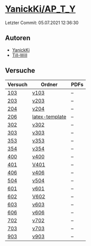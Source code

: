 # [YanickKi/AP_T_Y](https://github.com/YanickKi/AP_T_Y)

Letzter Commit: 05.07.2021 12:36:30

## Autoren
- [YanickKi](https://github.com/YanickKi)
- [Till-Will](https://github.com/Till-Will)

## Versuche

|        Versuch         |                                   Ordner                                    |PDFs|
|------------------------|-----------------------------------------------------------------------------|----|
|[103](../../versuch/103)|[v103](https://github.com/YanickKi/AP_T_Y/tree/main/v103)                    |–   |
|[203](../../versuch/203)|[v203](https://github.com/YanickKi/AP_T_Y/tree/main/v203)                    |–   |
|[204](../../versuch/204)|[v204](https://github.com/YanickKi/AP_T_Y/tree/main/v204)                    |–   |
|[206](../../versuch/206)|[latex-template](https://github.com/YanickKi/AP_T_Y/tree/main/latex-template)|–   |
|[302](../../versuch/302)|[v302](https://github.com/YanickKi/AP_T_Y/tree/main/v302)                    |–   |
|[303](../../versuch/303)|[v303](https://github.com/YanickKi/AP_T_Y/tree/main/v303)                    |–   |
|[353](../../versuch/353)|[v353](https://github.com/YanickKi/AP_T_Y/tree/main/v353)                    |–   |
|[354](../../versuch/354)|[v354](https://github.com/YanickKi/AP_T_Y/tree/main/v354)                    |–   |
|[400](../../versuch/400)|[v400](https://github.com/YanickKi/AP_T_Y/tree/main/v400)                    |–   |
|[401](../../versuch/401)|[V401](https://github.com/YanickKi/AP_T_Y/tree/main/V401)                    |–   |
|[406](../../versuch/406)|[v406](https://github.com/YanickKi/AP_T_Y/tree/main/v406)                    |–   |
|[504](../../versuch/504)|[v504](https://github.com/YanickKi/AP_T_Y/tree/main/v504)                    |–   |
|[601](../../versuch/601)|[v601](https://github.com/YanickKi/AP_T_Y/tree/main/v601)                    |–   |
|[602](../../versuch/602)|[V602](https://github.com/YanickKi/AP_T_Y/tree/main/V602)                    |–   |
|[603](../../versuch/603)|[v603](https://github.com/YanickKi/AP_T_Y/tree/main/v603)                    |–   |
|[606](../../versuch/606)|[v606](https://github.com/YanickKi/AP_T_Y/tree/main/v606)                    |–   |
|[702](../../versuch/702)|[v702](https://github.com/YanickKi/AP_T_Y/tree/main/v702)                    |–   |
|[703](../../versuch/703)|[v703](https://github.com/YanickKi/AP_T_Y/tree/main/v703)                    |–   |
|[903](../../versuch/903)|[v903](https://github.com/YanickKi/AP_T_Y/tree/main/v903)                    |–   |
